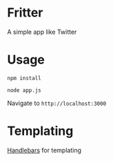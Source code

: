Fritter
===============

A simple app like Twitter

# Usage

`npm install`

`node app.js`

Navigate to `http://localhost:3000`

# Templating

[Handlebars](http://handlebarsjs.com/) for templating
